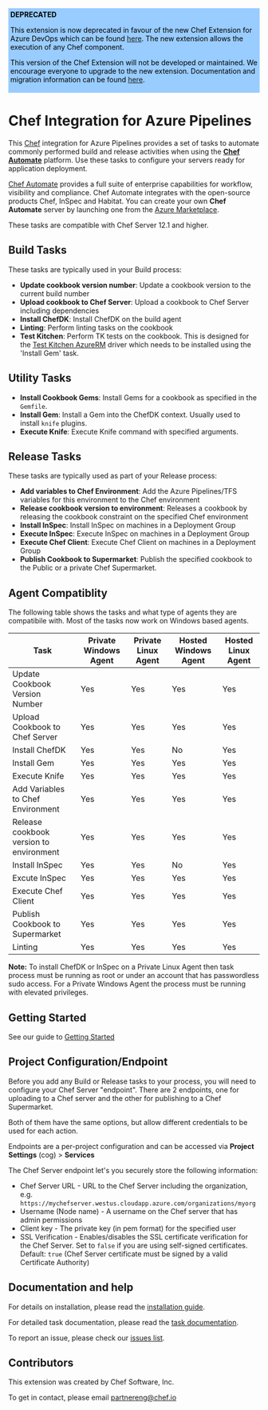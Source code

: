 <div style="background-color: #99ccff; color: black; padding:4px">
<strong>DEPRECATED</strong>
<p>
This extension is now deprecated in favour of the new Chef Extension for Azure DevOps which can be found <a href="https://marketplace.visualstudio.com/items?itemName=chef-software.chef-azdo">here</a>. The new extension allows the execution of any Chef component.
</p>
<p>
This version of the Chef Extension will not be developed or maintained. We encourage everyone to upgrade to the new extension. Documentation and migration information can be found <a href="https://chef-partners.github.io/azuredevops-chef-extension">here</a>.
</p>
</div>

<p />


# Chef Integration for Azure Pipelines

This [Chef](http://chef.io) integration for Azure Pipelines provides a set of tasks to automate commonly performed build and release activities when using the **[Chef Automate](https://www.chef.io/automate/)** platform.  Use these tasks to configure your servers ready for application deployment.

[Chef Automate](https://www.chef.io/automate/) provides a full suite of enterprise capabilities for workflow, visibility and compliance. Chef Automate integrates with the open-source products Chef, InSpec and Habitat.  You can create your own **Chef Automate** server by launching one from the [Azure Marketplace](https://azuremarketplace.microsoft.com/en-us/marketplace/apps/chef-software.chef-automate?tab=Overview).

These tasks are compatible with Chef Server 12.1 and higher.

## Build Tasks

These tasks are typically used in your Build process:

* **Update cookbook version number**: Update a cookbook version to the current build number
* **Upload cookbook to Chef Server**: Upload a cookbook to Chef Server including dependencies
* **Install ChefDK**: Install ChefDK on the build agent
* **Linting**: Perform linting tasks on the cookbook
* **Test Kitchen**: Perform TK tests on the cookbook. This is designed for the [Test Kitchen AzureRM](https://github.com/test-kitchen/kitchen-azurerm) driver which needs to be installed using the 'Install Gem' task.

## Utility Tasks

* **Install Cookbook Gems**: Install Gems for a cookbook as specified in the `Gemfile`.
* **Install Gem**: Install a Gem into the ChefDK context. Usually used to install `knife` plugins.
* **Execute Knife**: Execute Knife command with specified arguments.

## Release Tasks

These tasks are typically used as part of your Release process:

* **Add variables to Chef Environment**: Add the Azure Pipelines/TFS variables for this environment to the Chef environment
* **Release cookbook version to environment**: Releases a cookbook by releasing the cookbook constraint on the specified Chef environment
* **Install InSpec**: Install InSpec on machines in a Deployment Group
* **Execute InSpec**: Execute InSpec on machines in a Deployment Group
* **Execute Chef Client**: Execute Chef Client on machines in a Deployment Group
* **Publish Cookbook to Supermarket**: Publish the specified cookbook to the Public or a private Chef Supermarket.

## Agent Compatiblity

The following table shows the tasks and what type of agents they are compatibile with. Most of the tasks now work on Windows based agents.

| Task | Private Windows Agent | Private Linux Agent | Hosted Windows Agent | Hosted Linux Agent |
|------|-----------------------|---------------------|----------------------|--------------------|
| Update Cookbook Version Number | Yes | Yes | Yes | Yes |
| Upload Cookbook to Chef Server | Yes | Yes | Yes | Yes |
| Install ChefDK | Yes | Yes | No | Yes |
| Install Gem | Yes | Yes | Yes | Yes |
| Execute Knife | Yes | Yes | Yes | Yes |
| Add Variables to Chef Environment | Yes | Yes | Yes | Yes |
| Release cookbook version to environment | Yes | Yes | Yes | Yes |
| Install InSpec | Yes | Yes | No | Yes |
| Excute InSpec | Yes | Yes | Yes | Yes |
| Execute Chef Client | Yes | Yes | Yes | Yes |
| Publish Cookbook to Supermarket | Yes | Yes | Yes | Yes |
| Linting | Yes | Yes | Yes | Yes |

**Note:** To install ChefDK or InSpec on a Private Linux Agent then task process must be running as root or under an account that has passwordless sudo access. For a Private Windows Agent the process must be running with elevated privileges.

## Getting Started

See our guide to [Getting Started](https://github.com/chef-partners/vsts-chef/wiki/Getting-Started)

## Project Configuration/Endpoint

Before you add any Build or Release tasks to your process, you will need to configure your Chef Server "endpoint". There are 2 endpoints, one for uploading to a Chef server and the other for publishing to a Chef Supermarket.

Both of them have the same options, but allow different credentials to be used for each action.

Endpoints are a per-project configuration and can be accessed via **Project Settings** (cog) > **Services**

The Chef Server endpoint let's you securely store the following information:

* Chef Server URL - URL to the Chef Server including the organization, e.g. `https://mychefserver.westus.cloudapp.azure.com/organizations/myorg`
* Username (Node name) - A username on the Chef server that has admin permissions
* Client key - The private key (in pem format) for the specified user
* SSL Verification - Enables/disables the SSL certificate verification for the Chef Server.  Set to `false` if you are using self-signed certificates.  Default: `true` (Chef Server certificate must be signed by a valid Certificate Authority)

## Documentation and help

For details on installation, please read the [installation guide](https://github.com/chef-partners/vsts-chef/wiki).

For detailed task documentation, please read the [task documentation](https://github.com/chef-partners/vsts-chef/wiki).

To report an issue, please check our [issues list](https://github.com/chef-partners/vsts-chef/issues).

## Contributors

This extension was created by Chef Software, Inc.

To get in contact, please email [partnereng@chef.io](partnereng@chef.io)
